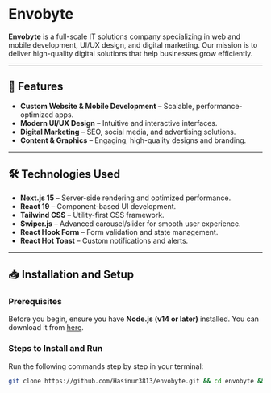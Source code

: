 # Envobyte

**Envobyte** is a full-scale IT solutions company specializing in web and mobile development, UI/UX design, and digital marketing. Our mission is to deliver high-quality digital solutions that help businesses grow efficiently.

---

## 🚀 Features

- **Custom Website & Mobile Development** – Scalable, performance-optimized apps.
- **Modern UI/UX Design** – Intuitive and interactive interfaces.
- **Digital Marketing** – SEO, social media, and advertising solutions.
- **Content & Graphics** – Engaging, high-quality designs and branding.

---

## 🛠️ Technologies Used

- **Next.js 15** – Server-side rendering and optimized performance.
- **React 19** – Component-based UI development.
- **Tailwind CSS** – Utility-first CSS framework.
- **Swiper.js** – Advanced carousel/slider for smooth user experience.
- **React Hook Form** – Form validation and state management.
- **React Hot Toast** – Custom notifications and alerts.

---

## 📥 Installation and Setup

### Prerequisites

Before you begin, ensure you have **Node.js (v14 or later)** installed. You can download it from [here](https://nodejs.org/).

### Steps to Install and Run

Run the following commands step by step in your terminal:

```bash
git clone https://github.com/Hasinur3813/envobyte.git && cd envobyte && npm install && npm run dev
```
